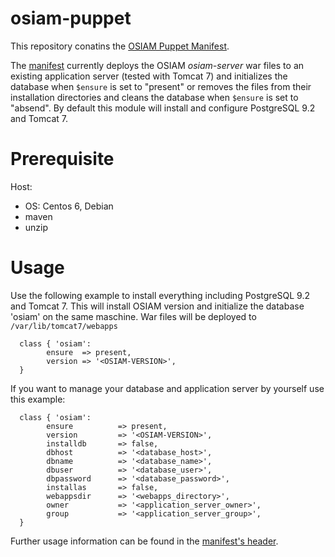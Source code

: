 osiam-puppet
============

This repository conatins the [OSIAM Puppet Manifest](manifests/init.pp).

The [manifest](manifests/init.pp) currently deploys the OSIAM *osiam-server* war files to an existing application server (tested with Tomcat 7) and initializes the database when `$ensure` is set to "present" or removes the files from their installation directories and cleans the database when `$ensure` is set to "absend". By default this module will install and configure PostgreSQL 9.2 and Tomcat 7.

Prerequisite
============
Host:
* OS: Centos 6, Debian
* maven
* unzip

Usage
============
Use the following example to install everything including PostgreSQL 9.2 and Tomcat 7. This will install OSIAM version <OSIAM-VERSION> and initialize the database 'osiam' on the same maschine. War files will be deployed to `/var/lib/tomcat7/webapps`
```puppet
  class { 'osiam':
        ensure  => present,
        version => '<OSIAM-VERSION>',
  }
```
If you want to manage your database and application server by yourself use this example:
```puppet
  class { 'osiam':
        ensure          => present,
        version         => '<OSIAM-VERSION>',
        installdb       => false,
        dbhost          => '<database_host>',
        dbname          => '<database_name>',
        dbuser          => '<database_user>',
        dbpassword      => '<database_password>',
        installas       => false,
        webappsdir      => '<webapps_directory>',
        owner           => '<application_server_owner>',
        group           => '<application_server_group>',
  }
```

Further usage information can be found in the [manifest's header](manifests/init.pp).
